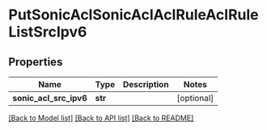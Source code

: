 # PutSonicAclSonicAclAclRuleAclRuleListSrcIpv6

## Properties
Name | Type | Description | Notes
------------ | ------------- | ------------- | -------------
**sonic_acl_src_ipv6** | **str** |  | [optional] 

[[Back to Model list]](../README.md#documentation-for-models) [[Back to API list]](../README.md#documentation-for-api-endpoints) [[Back to README]](../README.md)


